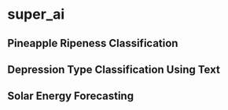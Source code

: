 # super_ai
## Pineapple Ripeness Classification
## Depression Type Classification Using Text
## Solar Energy Forecasting
